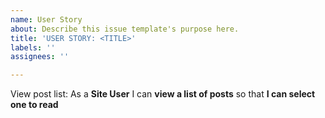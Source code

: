 ```yaml
---
name: User Story
about: Describe this issue template's purpose here.
title: 'USER STORY: <TITLE>'
labels: ''
assignees: ''

---
```


View post list: As a **Site User** I can **view a list of posts** so that **I can select one to read**

